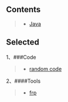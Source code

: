 
## Contents
> * [Java](https://github.com/WraithBorg/Blog/projects/1)
## Selected
1、###Code
>* [random code](https://github.com/WraithBorg/Blog/issues/4)

2、####Tools
>* [frp](https://github.com/WraithBorg/Blog/issues/5)
